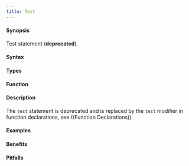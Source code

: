 ```yaml
---
title: Test
---
```


#### Synopsis

Test statement (__deprecated__).

#### Syntax

#### Types

#### Function

#### Description

The `test` statement is deprecated and is replaced by the `test` modifier in function declarations, see ((Function Declarations)).

#### Examples

#### Benefits

#### Pitfalls

